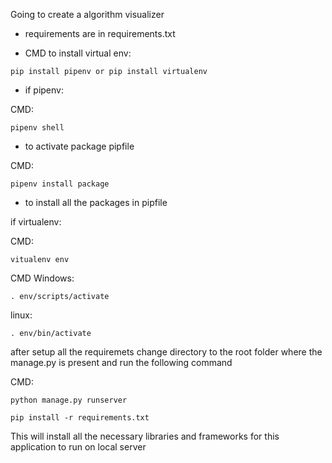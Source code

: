 Going to create a algorithm visualizer

* requirements are in requirements.txt
    
* CMD to install virtual env: 
    
```
pip install pipenv or pip install virtualenv
```
    
* if pipenv:
 
CMD:
        
```
pipenv shell
```
- to activate package pipfile

CMD:

```
pipenv install package 
```
- to install all the packages in pipfile

if virtualenv:

CMD:

```
vitualenv env
```

CMD Windows:

```
. env/scripts/activate
```

linux:

```
. env/bin/activate
```

after setup all the requiremets change directory to the root folder where the manage.py is present and run the following command

CMD:

```
python manage.py runserver
```

```
pip install -r requirements.txt
```

This will install all the necessary libraries and frameworks for this application to run on local server

